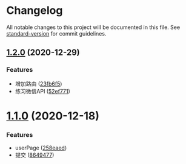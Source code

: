 # Changelog

All notable changes to this project will be documented in this file. See [standard-version](https://github.com/conventional-changelog/standard-version) for commit guidelines.

## [1.2.0](https://github.com/FearlessMa/iapp_wx/compare/v1.1.0...v1.2.0) (2020-12-29)


### Features

* 增加路由 ([23fb6f5](https://github.com/FearlessMa/iapp_wx/commit/23fb6f54e887237f9b941952923da18903cd58d9))
* 练习微信API ([52ef771](https://github.com/FearlessMa/iapp_wx/commit/52ef77146f72ca5b7e8cfc6239e6b1e86c2e4495))

# [1.1.0](https://github.com/FearlessMa/iapp_wx/compare/8649477e04db5e5cf3a66a371cf80868ad3dfffb...v1.1.0) (2020-12-18)


### Features

* userPage ([258eaed](https://github.com/FearlessMa/iapp_wx/commit/258eaed4302de1f575652c49c55014463a52b63b))
* 提交 ([8649477](https://github.com/FearlessMa/iapp_wx/commit/8649477e04db5e5cf3a66a371cf80868ad3dfffb))
